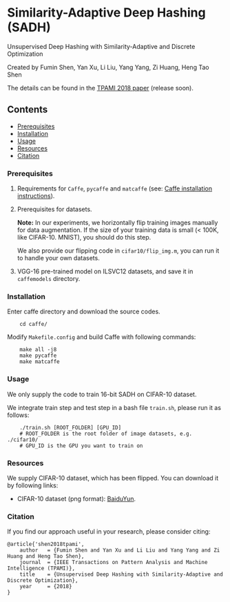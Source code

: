 Similarity-Adaptive Deep Hashing (SADH)
====

Unsupervised Deep Hashing with Similarity-Adaptive and Discrete Optimization

Created by Fumin Shen, Yan Xu, Li Liu, Yang Yang, Zi Huang, Heng Tao Shen

The details can be found in the [TPAMI 2018 paper](#) (release soon).

## Contents ##

- [Prerequisites](#prerequisites)
- [Installation](#installation)
- [Usage](#usage)
- [Resources](#resources)
- [Citation](#citation)

### Prerequisites ###

1. Requirements for `Caffe`, `pycaffe` and `matcaffe` (see: [Caffe installation instructions](http://caffe.berkeleyvision.org/installation.html)).

2. Prerequisites for datasets.
    
    **Note:** In our experiments, we horizontally flip training images manually for data augmentation. If the size of your training data is small (< 100K, like CIFAR-10. MNIST), you should do this step.

    We also provide our flipping code in `cifar10/flip_img.m`, you can run it to handle your own datasets.

3. VGG-16 pre-trained model on ILSVC12 datasets, and save it in `caffemodels` directory.
    

### Installation ###

Enter caffe directory and download the source codes.
```Shell
    cd caffe/
```

Modify `Makefile.config` and build Caffe with following commands:
```Shell
    make all -j8
    make pycaffe
    make matcaffe
```

### Usage ###

We only supply the code to train 16-bit SADH on CIFAR-10 dataset.

We integrate train step and test step in a bash file `train.sh`, please run it as follows:
```Shell
    ./train.sh [ROOT_FOLDER] [GPU_ID]
    # ROOT_FOLDER is the root folder of image datasets, e.g. ./cifar10/
    # GPU_ID is the GPU you want to train on
```

### Resources ###

We supply CIFAR-10 dataset, which has been flipped. You can download it by following links:

- CIFAR-10 dataset (png format): [BaiduYun](https://pan.baidu.com/s/1kWPp2xp).


### Citation ###

If you find our approach useful in your research, please consider citing:

    @article{'shen2018tpami',
        author   = {Fumin Shen and Yan Xu and Li Liu and Yang Yang and Zi Huang and Heng Tao Shen},
        journal  = {IEEE Transactions on Pattern Analysis and Machine Intelligence (TPAMI)}, 
        title    = {Unsupervised Deep Hashing with Similarity-Adaptive and Discrete Optimization},
        year     = {2018}
    }

